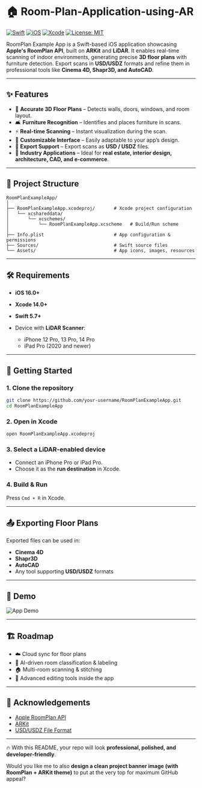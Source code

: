 # 🏠 Room-Plan-Application-using-AR

[![Swift](https://img.shields.io/badge/Swift-5.7-orange.svg?style=flat\&logo=swift)](https://swift.org)
[![iOS](https://img.shields.io/badge/iOS-16%2B-black.svg?style=flat\&logo=apple)](https://developer.apple.com/ios/)
[![Xcode](https://img.shields.io/badge/Xcode-14%2B-blue.svg?style=flat\&logo=xcode)](https://developer.apple.com/xcode/)
[![License: MIT](https://img.shields.io/badge/License-MIT-green.svg)](LICENSE)

RoomPlan Example App is a Swift-based iOS application showcasing **Apple's RoomPlan API**, built on **ARKit** and **LiDAR**. It enables real-time scanning of indoor environments, generating precise **3D floor plans** with furniture detection. Export scans in **USD/USDZ** formats and refine them in professional tools like **Cinema 4D, Shapr3D, and AutoCAD**.

---

## ✨ Features

* 📏 **Accurate 3D Floor Plans** – Detects walls, doors, windows, and room layout.
* 🛋️ **Furniture Recognition** – Identifies and places furniture in scans.
* ⚡ **Real-time Scanning** – Instant visualization during the scan.
* 🎨 **Customizable Interface** – Easily adaptable to your app’s design.
* 📂 **Export Support** – Export scans as **USD / USDZ** files.
* 🏢 **Industry Applications** – Ideal for **real estate, interior design, architecture, CAD, and e-commerce**.

---

## 📂 Project Structure

```
RoomPlanExampleApp/
│
├── RoomPlanExampleApp.xcodeproj/       # Xcode project configuration
│   └── xcshareddata/
│       └── xcschemes/
│           └── RoomPlanExampleApp.xcscheme   # Build/Run scheme
│
├── Info.plist                          # App configuration & permissions
├── Sources/                            # Swift source files
└── Assets/                             # App icons, images, resources
```

---

## 🛠️ Requirements

* **iOS 16.0+**
* **Xcode 14.0+**
* **Swift 5.7+**
* Device with **LiDAR Scanner**:

  * iPhone 12 Pro, 13 Pro, 14 Pro
  * iPad Pro (2020 and newer)

---

## 🚀 Getting Started

### 1. Clone the repository

```bash
git clone https://github.com/your-username/RoomPlanExampleApp.git
cd RoomPlanExampleApp
```

### 2. Open in Xcode

```bash
open RoomPlanExampleApp.xcodeproj
```

### 3. Select a LiDAR-enabled device

* Connect an iPhone Pro or iPad Pro.
* Choose it as the **run destination** in Xcode.

### 4. Build & Run

Press `Cmd + R` in Xcode.

---

## 📤 Exporting Floor Plans

Exported files can be used in:

* **Cinema 4D**
* **Shapr3D**
* **AutoCAD**
* Any tool supporting **USD/USDZ** formats

---

## 📸 Demo

![App Demo](output.gif)

---

## 🏗️ Roadmap

* ☁️ Cloud sync for floor plans
* 🤖 AI-driven room classification & labeling
* 🏠 Multi-room scanning & stitching
* 📐 Advanced editing tools inside the app
  
---

## 🙌 Acknowledgements

* [Apple RoomPlan API](https://developer.apple.com/augmented-reality/roomplan/)
* [ARKit](https://developer.apple.com/augmented-reality/)
* [USD/USDZ File Format](https://developer.apple.com/augmented-reality/tools/)

---

🔥 With this README, your repo will look **professional, polished, and developer-friendly**.

Would you like me to also **design a clean project banner image (with RoomPlan + ARKit theme)** to put at the very top for maximum GitHub appeal?
